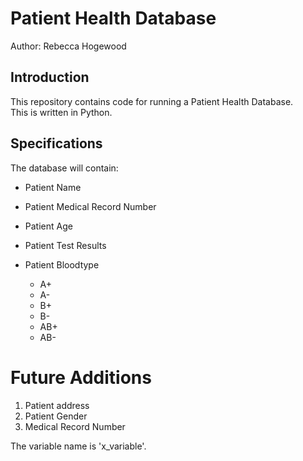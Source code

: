 # Patient Health Database

Author: Rebecca Hogewood

## Introduction
This repository contains code for running a Patient Health Database.  
This is written in Python.

## Specifications
The database will contain:  
* Patient Name
* Patient Medical Record Number
* Patient Age
* Patient Test Results


* Patient Bloodtype
    - A+
    - A-
    - B+
    - B-
    - AB+
    - AB-
       

# Future Additions
1. Patient address
1. Patient Gender
1. Medical Record Number

The variable name is 'x_variable'.
